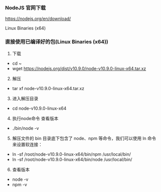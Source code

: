 
### NodeJS 官网下载

https://nodejs.org/en/download/

Linux Binaries (x64)


### 直接使用已编译好的包(Linux Binaries (x64))

1. 下载

- cd ~
- wget https://nodejs.org/dist/v10.9.0/node-v10.9.0-linux-x64.tar.xz

2. 解压

- tar xf  node-v10.9.0-linux-x64.tar.xz

3. 进入解压目录

- cd node-v10.9.0-linux-x64

4. 执行node命令 查看版本

- ./bin/node -v

5. 解压文件的 bin 目录底下包含了 node、npm 等命令，我们可以使用 ln 命令来设置软连接：

- ln -sf /root/node-v10.9.0-linux-x64/bin/npm /usr/local/bin/
- ln -sf /root/node-v10.9.0-linux-x64/bin/node /usr/local/bin/

6. 查看版本

- node -v
- npm -v